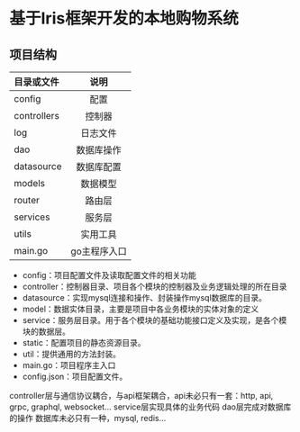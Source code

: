 # 基于Iris框架开发的本地购物系统
## 项目结构
| 目录或文件 | 说明   |  
|:---------|:-------:|
| config         |  配置|
| controllers    |  控制器|
| log            |  日志文件|
| dao            |  数据库操作|
| datasource     |  数据库配置|
| models         |  数据模型|
| router         |  路由层|
| services       |  服务层|
| utils          |  实用工具|
| main.go  | go主程序入口|


* config：项目配置文件及读取配置文件的相关功能
* controller：控制器目录、项目各个模块的控制器及业务逻辑处理的所在目录
* datasource：实现mysql连接和操作、封装操作mysql数据库的目录。
* model：数据实体目录，主要是项目中各业务模块的实体对象的定义
* service：服务层目录。用于各个模块的基础功能接口定义及实现，是各个模块的数据层。
* static：配置项目的静态资源目录。
* util：提供通用的方法封装。
* main.go：项目程序主入口
* config.json：项目配置文件。

controller层与通信协议耦合，与api框架耦合，api未必只有一套：http, api, grpc, graphql, websocket...
service层实现具体的业务代码
dao层完成对数据库的操作 数据库未必只有一种，mysql, redis...